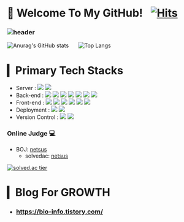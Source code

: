# 🙏 Welcome To My GitHub!  [![Hits](https://hits.seeyoufarm.com/api/count/incr/badge.svg?url=https%3A%2F%2Fgithub.com%2Fnetsus%2Fhit-counter&count_bg=%2379C83D&title_bg=%23555555&icon=&icon_color=%23E7E7E7&title=hits&edge_flat=false)](https://hits.seeyoufarm.com)


### ![header](https://capsule-render.vercel.app/api?type=soft&color=auto&height=150&section=header&text=netsus&fontSize=70&animation=twinkling)



![Anurag's GitHub stats](https://github-readme-stats-sand-six-91.vercel.app/api?username=netsus&show_icons=true&count_private=true&line_height=24&theme=dracula&hide=stars)    ![Top Langs](https://github-readme-stats-sand-six-91.vercel.app/api/top-langs/?username=netsus&layout=compact&theme=dracula)

# ▎Primary Tech Stacks
- Server : <span><img src="https://img.shields.io/badge/Linux-FED600?style=flat&logo=linux&logoColor=black"/></span>
<span><img src="https://img.shields.io/badge/Docker-23B2E4?style=flat&logo=docker&logoColor=white"/></span><br/>
- Back-end : <span><img src="https://img.shields.io/badge/Python-3776AB?style=flat&logo=python&logoColor=white"/></span>
<span><img src="https://img.shields.io/badge/Pandas-120751?style=flat&logo=pandas&logoColor=white"/></span>
<span><img src="https://img.shields.io/badge/Flask-000000?style=flat&logo=flask&logoColor=white"/></span>
<span><img src="https://img.shields.io/badge/Django-092e20?style=flat&logo=django&logoColor=white"/></span>
<span><img src="https://img.shields.io/badge/PostgreSQL-336791?style=flat&logo=postgresql&logoColor=white"/></span>
<span><img src="https://img.shields.io/badge/MariaDB-003343?style=flat&logo=MariaDB&logoColor=white"/></span>
<span><img src="https://img.shields.io/badge/MongoDB-47A248?style=flat&logo=MongoDB&logoColor=white"/></span><br/>
- Front-end : <span><img src="https://img.shields.io/badge/HTML-e34f26?style=flat&logo=html5&logoColor=white"/></span>
<span><img src="https://img.shields.io/badge/CSS-1572b6?style=flat&logo=css3&logoColor=white"/></span>
<span><img src="https://img.shields.io/badge/JavaScript-dbab09?style=flat&logo=javascript&logoColor=white"/></span>
<span><img src="https://img.shields.io/badge/React-61dafb?style=flat&logo=react&logoColor=white"/></span>
<span><img src="https://img.shields.io/badge/Sass-cc6699?style=flat&logo=sass&logoColor=white"/></span>
<span><img src="https://img.shields.io/badge/Tailwind CSS-06B6D4?style=flat&logo=tailwindcss&logoColor=white"/></span><br/>
- Deployment : <span><img src="https://img.shields.io/badge/Netlify-00c7b7?style=flat&logo=netlify&logoColor=white"/></span>
<span><img src="https://img.shields.io/badge/Nvaer Cloud-03C75A?style=flat&logo=naver&logoColor=white"/></span><br/>
- Version Control : <span><img src="https://img.shields.io/badge/Git-f05032?style=flat&logo=git&logoColor=white"/></span>
<span><img src="https://img.shields.io/badge/GitHub-181717?style=flat&logo=github&logoColor=white"/></span>

### Online Judge 💻

* BOJ: [netsus](http://icpc.me/netsus)
  * solvedac: [netsus](https://solved.ac/profile/netsus)
  
[![solved.ac tier](http://mazassumnida.wtf/api/generate_badge?boj=netsus)](https://solved.ac/netsus)

# ▎Blog For GROWTH
- ### https://bio-info.tistory.com/
